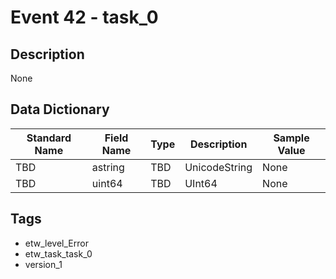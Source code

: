 # Event 42 - task_0

## Description
None

## Data Dictionary
|Standard Name|Field Name|Type|Description|Sample Value|
|---|---|---|---|---|
|TBD|astring|TBD|UnicodeString|None|None|
|TBD|uint64|TBD|UInt64|None|None|

## Tags
* etw_level_Error
* etw_task_task_0
* version_1